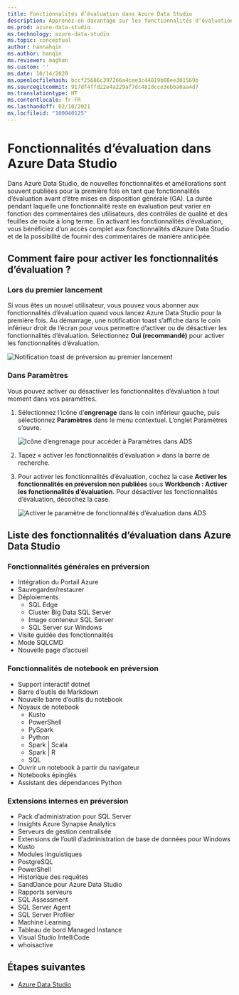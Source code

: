 ```yaml
---
title: Fonctionnalités d’évaluation dans Azure Data Studio
description: Apprenez-en davantage sur les fonctionnalités d’évaluation d’Azure Data Studio et sur leur activation et leur utilisation.
ms.prod: azure-data-studio
ms.technology: azure-data-studio
ms.topic: conceptual
author: hannahqin
ms.author: hanqin
ms.reviewer: maghan
ms.custom: ''
ms.date: 10/14/2020
ms.openlocfilehash: bccf25686c397266a4cee3c44819b08ee301569b
ms.sourcegitcommit: 917df4ffd22e4a229af7dc481dcce3ebba0aa4d7
ms.translationtype: HT
ms.contentlocale: fr-FR
ms.lasthandoff: 02/10/2021
ms.locfileid: "100040125"
---
```

# <a name="preview-features-in-azure-data-studio"></a>Fonctionnalités d’évaluation dans Azure Data Studio

Dans Azure Data Studio, de nouvelles fonctionnalités et améliorations sont souvent publiées pour la première fois en tant que fonctionnalités d’évaluation avant d’être mises en disposition générale (GA). La durée pendant laquelle une fonctionnalité reste en évaluation peut varier en fonction des commentaires des utilisateurs, des contrôles de qualité et des feuilles de route à long terme. En activant les fonctionnalités d’évaluation, vous bénéficiez d’un accès complet aux fonctionnalités d’Azure Data Studio et de la possibilité de fournir des commentaires de manière anticipée.

## <a name="how-do-i-enable-preview-features"></a>Comment faire pour activer les fonctionnalités d’évaluation ?

### <a name="on-first-launch"></a>Lors du premier lancement

Si vous êtes un nouvel utilisateur, vous pouvez vous abonner aux fonctionnalités d’évaluation quand vous lancez Azure Data Studio pour la première fois. Au démarrage, une notification toast s’affiche dans le coin inférieur droit de l’écran pour vous permettre d’activer ou de désactiver les fonctionnalités d’évaluation. Sélectionnez **Oui (recommandé)** pour activer les fonctionnalités d’évaluation.

![Notification toast de préversion au premier lancement](./media/getting-started/preview-toast-notification.png)

### <a name="in-settings"></a>Dans Paramètres

Vous pouvez activer ou désactiver les fonctionnalités d’évaluation à tout moment dans vos paramètres.

1. Sélectionnez l’icône d’**engrenage** dans le coin inférieur gauche, puis sélectionnez **Paramètres** dans le menu contextuel. L’onglet Paramètres s’ouvre.

   ![Icône d’engrenage pour accéder à Paramètres dans ADS](./media/settings/open-settings-menu.png)

2. Tapez « activer les fonctionnalités d’évaluation » dans la barre de recherche.

3. Pour activer les fonctionnalités d’évaluation, cochez la case **Activer les fonctionnalités en préversion non publiées** sous **Workbench : Activer les fonctionnalités d’évaluation**. Pour désactiver les fonctionnalités d’évaluation, décochez la case.

   ![Activer le paramètre de fonctionnalités d’évaluation dans ADS](./media/settings/preview-features-settings.png)

## <a name="list-of-preview-features-in-azure-data-studio"></a>Liste des fonctionnalités d’évaluation dans Azure Data Studio

### <a name="general-features-in-preview"></a>Fonctionnalités générales en préversion

* Intégration du Portail Azure
* Sauvegarder/restaurer
* Déploiements
    * SQL Edge
    * Cluster Big Data SQL Server
    * Image conteneur SQL Server
    * SQL Server sur Windows
* Visite guidée des fonctionnalités
*  Mode SQLCMD
* Nouvelle page d’accueil

### <a name="notebook-features-in-preview"></a>Fonctionnalités de notebook en préversion

* Support interactif dotnet
* Barre d’outils de Markdown
*  Nouvelle barre d’outils du notebook
* Noyaux de notebook
    * Kusto
    * PowerShell
    * PySpark
    * Python
    * Spark | Scala
    * Spark | R
    * SQL
* Ouvrir un notebook à partir du navigateur
* Notebooks épinglés
* Assistant des dépendances Python

### <a name="first-party-extensions-in-preview"></a>Extensions internes en préversion

* Pack d’administration pour SQL Server
* Insights Azure Synapse Analytics
* Serveurs de gestion centralisée
* Extensions de l’outil d’administration de base de données pour Windows
* Kusto
* Modules linguistiques
* PostgreSQL
* PowerShell
* Historique des requêtes
* SandDance pour Azure Data Studio
* Rapports serveurs
* SQL Assessment
* SQL Server Agent
* SQL Server Profiler
* Machine Learning
* Tableau de bord Managed Instance
* Visual Studio IntelliCode
* whoisactive

## <a name="next-steps"></a>Étapes suivantes

* [Azure Data Studio](what-is-azure-data-studio.md)
